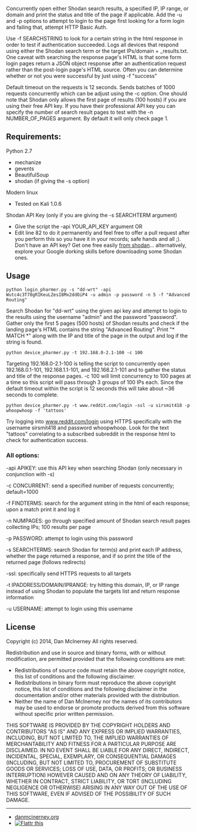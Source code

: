 Concurrently open either Shodan search results, a specified IP, IP range, or domain and print the status and title of the page if applicable. Add the -u and -p options to attempt to login to the page first looking for a form login and failing that, attempt HTTP Basic Auth. 

Use -f SEARCHSTRING to look for a certain string in the html response in order to test if authentication succeeded. Logs all devices that respond using either the Shodan search term or the target IPs/domain + _results.txt. One caveat with searching the response page's HTML is that some form login pages return a JSON object response after an authentication request rather than the post-login page's HTML source. Often you can determine whether or not you were successful by just using -f "success"

Default timeout on the requests is 12 seconds. Sends batches of 1000 requests concurrently which can be adjust using the -c option. One should note that Shodan only allows the first page of results (100 hosts) if you are using their free API key. If you have their professional API key you can specify the number of search result pages to test with the -n NUMBER_OF_PAGES argument. By default it will only check page 1.


Requirements:
-----
Python 2.7
* mechanize
* gevents
* BeautifulSoup
* shodan (if giving the -s option)

Modern linux
* Tested on Kali 1.0.6

Shodan API Key (only if you are giving the -s SEARCHTERM argument)
* Give the script the -api YOUR_API_KEY argument OR
* Edit line 82 to do it permanently and feel free to offer a pull request after you perform this so you have it in your records; safe hands and all ;). Don't have an API key? Get one free easily [from shodan](http://www.shodanhq.com/account/register)... alternatively, explore your Google dorking skills before downloading some Shodan ones.


Usage
-----

``` shell
python login_pharmer.py -s "dd-wrt" -api Wutc4c3T78gRIKeuLZesI8Mx2ddOiP4 -u admin -p password -n 5 -f "Advanced Routing"
```
Search Shodan for "dd-wrt" using the given api key and attempt to login to the results using the username "admin" and the password "password". Gather only the first 5 pages (500 hosts) of Shodan results and check if the landing page's HTML contains the string "Advanced Routing". Print "* MATCH *" along with the IP and title of the page in the output and log if the string is found.


``` shell
python device_pharmer.py -t 192.168.0-2.1-100 -c 100
```
Targeting 192.168.0-2.1-100 is telling the script to concurrently open 192.168.0.1-101, 192.168.1.1-101, and 192.168.2.1-101 and to gather the status and title of the response pages. -c 100 will limit concurrency to 100 pages at a time so this script will pass through 3 groups of 100 IPs each. Since the default timeout within the script is 12 seconds this will take about ~36 seconds to complete.


``` shell
python device_pharmer.py -t www.reddit.com/login -ssl -u sirsmit418 -p whoopwhoop -f 'tattoos'
```
Try logging into www.reddit.com/login using HTTPS specifically with the username sirsmit418 and password whoopwhoop. Look for the text "tattoos" correlating to a subscribed subreddit in the response html to check for authentication success.


### All options:

-api APIKEY: use this API key when searching Shodan (only necessary in conjunction with -s)

-c CONCURRENT: send a specified number of requests concurrently; default=1000

-f FINDTERMS: search for the argument string in the html of each response; upon a match print it and log it

-n NUMPAGES: go through specified amount of Shodan search result pages collecting IPs; 100 results per page

-p PASSWORD: attempt to login using this password

-s SEARCHTERMS: search Shodan for term(s) and print each IP address, whether the page returned a response, and if so print the title of the returned page (follows redirects)

-ssl: specifically send HTTPS requests to all targets 

-t IPADDRESS/DOMAIN/IPRANGE: try hitting this domain, IP, or IP range instead of using Shodan to populate the targets list and return response information

-u USERNAME: attempt to login using this username


License
-------

Copyright (c) 2014, Dan McInerney
All rights reserved.

Redistribution and use in source and binary forms, with or without
modification, are permitted provided that the following conditions are met:
* Redistributions of source code must retain the above copyright notice, this list of conditions and the following disclaimer.
* Redistributions in binary form must reproduce the above copyright notice, this list of conditions and the following disclaimer in the documentation and/or other materials provided with the distribution.
* Neither the name of Dan McInerney nor the names of its contributors may be used to endorse or promote products derived from this software without specific prior written permission.

THIS SOFTWARE IS PROVIDED BY THE COPYRIGHT HOLDERS AND CONTRIBUTORS "AS IS" AND
ANY EXPRESS OR IMPLIED WARRANTIES, INCLUDING, BUT NOT LIMITED TO, THE IMPLIED
WARRANTIES OF MERCHANTABILITY AND FITNESS FOR A PARTICULAR PURPOSE ARE
DISCLAIMED. IN NO EVENT SHALL <COPYRIGHT HOLDER> BE LIABLE FOR ANY
DIRECT, INDIRECT, INCIDENTAL, SPECIAL, EXEMPLARY, OR CONSEQUENTIAL DAMAGES
(INCLUDING, BUT NOT LIMITED TO, PROCUREMENT OF SUBSTITUTE GOODS OR SERVICES;
LOSS OF USE, DATA, OR PROFITS; OR BUSINESS INTERRUPTION) HOWEVER CAUSED AND
ON ANY THEORY OF LIABILITY, WHETHER IN CONTRACT, STRICT LIABILITY, OR TORT
(INCLUDING NEGLIGENCE OR OTHERWISE) ARISING IN ANY WAY OUT OF THE USE OF THIS
SOFTWARE, EVEN IF ADVISED OF THE POSSIBILITY OF SUCH DAMAGE.


***
* [danmcinerney.org](danmcinerney.org)
* [![Flattr this](http://api.flattr.com/button/flattr-badge-large.png)](https://flattr.com/submit/auto?user_id=DanMcInerney&url=https://github.com/DanMcInerney/shodan_pharmer&title=shodan_pharmer&language=&tags=github&category=software) 
